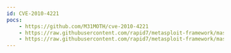 ```yaml
---
id: CVE-2010-4221
pocs:
    - https://github.com/M31MOTH/cve-2010-4221
    - https://raw.githubusercontent.com/rapid7/metasploit-framework/master/modules/exploits/freebsd/ftp/proftp_telnet_iac.rb
    - https://raw.githubusercontent.com/rapid7/metasploit-framework/master/modules/exploits/linux/ftp/proftp_telnet_iac.rb
---
```


